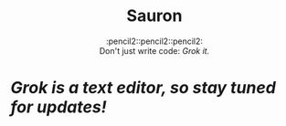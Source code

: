 <h1 align="center">Sauron</h1>

<div
align="center">
:pencil2::pencil2::pencil2:
</div>

<div align="center">
	Don't just write code: <em>Grok<em> it.
</div>

# Grok is a text editor, so stay tuned for updates!